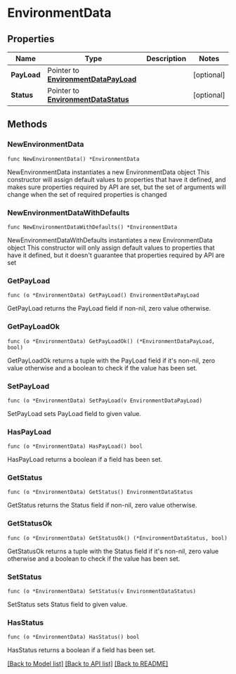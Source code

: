 # EnvironmentData

## Properties

Name | Type | Description | Notes
------------ | ------------- | ------------- | -------------
**PayLoad** | Pointer to [**EnvironmentDataPayLoad**](EnvironmentDataPayLoad.md) |  | [optional] 
**Status** | Pointer to [**EnvironmentDataStatus**](EnvironmentDataStatus.md) |  | [optional] 

## Methods

### NewEnvironmentData

`func NewEnvironmentData() *EnvironmentData`

NewEnvironmentData instantiates a new EnvironmentData object
This constructor will assign default values to properties that have it defined,
and makes sure properties required by API are set, but the set of arguments
will change when the set of required properties is changed

### NewEnvironmentDataWithDefaults

`func NewEnvironmentDataWithDefaults() *EnvironmentData`

NewEnvironmentDataWithDefaults instantiates a new EnvironmentData object
This constructor will only assign default values to properties that have it defined,
but it doesn't guarantee that properties required by API are set

### GetPayLoad

`func (o *EnvironmentData) GetPayLoad() EnvironmentDataPayLoad`

GetPayLoad returns the PayLoad field if non-nil, zero value otherwise.

### GetPayLoadOk

`func (o *EnvironmentData) GetPayLoadOk() (*EnvironmentDataPayLoad, bool)`

GetPayLoadOk returns a tuple with the PayLoad field if it's non-nil, zero value otherwise
and a boolean to check if the value has been set.

### SetPayLoad

`func (o *EnvironmentData) SetPayLoad(v EnvironmentDataPayLoad)`

SetPayLoad sets PayLoad field to given value.

### HasPayLoad

`func (o *EnvironmentData) HasPayLoad() bool`

HasPayLoad returns a boolean if a field has been set.

### GetStatus

`func (o *EnvironmentData) GetStatus() EnvironmentDataStatus`

GetStatus returns the Status field if non-nil, zero value otherwise.

### GetStatusOk

`func (o *EnvironmentData) GetStatusOk() (*EnvironmentDataStatus, bool)`

GetStatusOk returns a tuple with the Status field if it's non-nil, zero value otherwise
and a boolean to check if the value has been set.

### SetStatus

`func (o *EnvironmentData) SetStatus(v EnvironmentDataStatus)`

SetStatus sets Status field to given value.

### HasStatus

`func (o *EnvironmentData) HasStatus() bool`

HasStatus returns a boolean if a field has been set.


[[Back to Model list]](../README.md#documentation-for-models) [[Back to API list]](../README.md#documentation-for-api-endpoints) [[Back to README]](../README.md)


